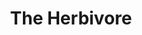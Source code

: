 ---
layout: other-video
permalink: /the-herbivore
title: The Herbivore
video_number: 39
release_date: 1997-01-01
description: |
  Shot in 1997, without any editing whatsoever. Whatever was shot on the VHS tape was the final movie. We didn’t care. The music was dubbed directly onto the original master tape with an audio cassette recorder. The whole video was practically made during a walk home from the school bus.
cast: 
video_id: MwW03jjVcX8
bitchute_id: 
archive_id: 
poster: the-herbivore.jpg
video_available: true
medium: live action
old_cm_description: |
  One day, my friend Brian was so bored, he picked a cluster of flowers off a tree and shoved the whole thing down his throat. Immediately, the idea for this movie came about. If he didn't mind eating those flowers, I was sure he wouldn't mind munching on some more. "The Herbivore" has no plot and no purpose, except to depict a peaceful day in the life of a human herbivore who dwells in the forest and eats weeds, leaves and flowers. A trilogy was planned, "The Carnivore" and "The Omnivore", but neither were filmed.
james_old_star_rating: 2
james_old_number_rating: 7
---